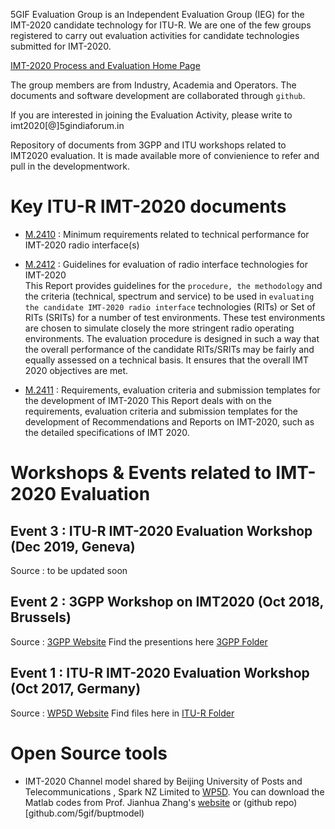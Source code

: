 
5GIF Evaluation Group is an Independent Evaluation Group (IEG) for the IMT-2020 candidate technology for ITU-R. We are one of the few groups registered to carry out evaluation activities for candidate technologies submitted for IMT-2020.

[IMT-2020 Process and Evaluation Home Page](https://www.itu.int/en/ITU-R/study-groups/rsg5/rwp5d/imt-2020/Pages/submission-eval.aspx)

The group members are from Industry, Academia and Operators. The documents and software development are collaborated through `github`.

If you are interested in joining the Evaluation Activity, please write to imt2020[@]5gindiaforum.in 

Repository of documents from 3GPP and ITU workshops related to IMT2020 evaluation. It is made available more of convienience to refer and pull in the developmentwork.

# Key ITU-R IMT-2020 documents

* [M.2410](M.2410-TPR.pdf) : Minimum requirements related to technical performance for IMT-2020 radio interface(s)  

* [M.2412](M.2412-EVAL.pdf) : Guidelines for evaluation of radio interface technologies for IMT-2020   
This Report provides guidelines for the `procedure, the methodology` and the criteria (technical, spectrum and service) to be used in `evaluating the candidate IMT-2020 radio interface` technologies (RITs) or Set of RITs (SRITs) for a number of test environments. These test environments are chosen to simulate closely the more stringent radio operating environments. The evaluation procedure is designed in such a way that the overall performance of the candidate RITs/SRITs may be fairly and equally assessed on a technical basis. It ensures that the overall IMT 2020 objectives are met.

* [M.2411](M.2411.SUBMISSION.pdf) : Requirements, evaluation criteria and submission templates for the development of IMT-2020  This Report deals with on the requirements, evaluation criteria and submission templates for the development of Recommendations and Reports on IMT-2020, such as the detailed specifications of IMT 2020.  

# Workshops & Events related to IMT-2020 Evaluation 

## Event 3 : ITU-R IMT-2020 Evaluation Workshop (Dec 2019, Geneva)
Source : to be updated soon
               
## Event 2 : 3GPP Workshop on IMT2020  (Oct 2018, Brussels) 
Source : [3GPP Website](http://www.3gpp.org/news-events/3gpp-news/1976-imt_2020)
Find the presentions here [3GPP Folder](3gpp/)

## Event 1 : ITU-R IMT-2020 Evaluation Workshop (Oct 2017, Germany)
Source : [WP5D Website](https://www.itu.int/en/ITU-R/study-groups/rsg5/rwp5d/imt-2020/Pages/ws-20171004.aspx)
Find files here in [ITU-R Folder](itu-r/) 

# Open Source tools

* IMT-2020 Channel model shared by Beijing University of Posts and Telecommunications , Spark NZ Limited to [WP5D](https://www.itu.int/md/R15-WP5D-C-0989/en). You can download the Matlab codes from Prof. Jianhua Zhang's [website](http://www.zjhlab.net/publications/imt-2020_cm_bupt/) or (github repo)[github.com/5gif/buptmodel)
 
